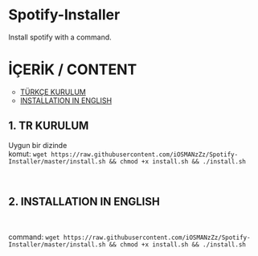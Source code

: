 # Spotify-Installer
Install spotify with a command.

<h1>İÇERİK / CONTENT</h1>
<ul type="circle">
  <li><a href="#tr">TÜRKÇE KURULUM</a></li>
  <li><a href="#en">INSTALLATION IN ENGLISH</a></li>
</ul>

<h2><a name="TR">1. TR KURULUM</a></h2>
<p>
Uygun bir dizinde<br />
komut: <code>wget https://raw.githubusercontent.com/iOSMANzZz/Spotify-Installer/master/install.sh && chmod +x install.sh && ./install.sh</code>
</p><br>
<h2><a name="en">2. INSTALLATION IN ENGLISH</a></h2><br />
<p>
command: <code>wget https://raw.githubusercontent.com/iOSMANzZz/Spotify-Installer/master/install.sh && chmod +x install.sh && ./install.sh</code>
</p>
